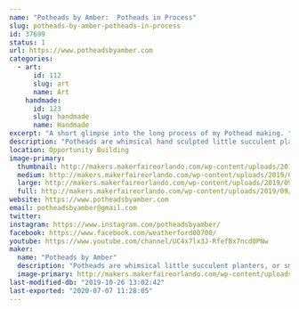 ```yaml
---
name: "Potheads by Amber:  Potheads in Process"
slug: potheads-by-amber-potheads-in-process
id: 37699
status: 1
url: https://www.potheadsbyamber.com
categories:
  - art:
      id: 112
      slug: art
      name: Art
    handmade:
      id: 123
      slug: handmade
      name: Handmade
excerpt: "A short glimpse into the long process of my Pothead making. "
description: "Potheads are whimsical hand sculpted little succulent planters.  I want to take this opportunity to show people how they are made. Not with the intention of recreating the subject, but as a way to satisfy curiosity and get excited about clay.  My idea is to set up a small ceramic studio where I will be working on my potheads.  I will show my different techniques for sculpting, my tools and the different phases of the pothead production.  I will have an area where I will work in wet clay, sculpting the potheads and area for painting potheads in the second and third phase.    A few finished Potheads will be on display.  Nothing will be for sale at this time."
location: Opportunity Building
image-primary:
  thumbnail: http://makers.makerfaireorlando.com/wp-content/uploads/2019/09/AOTLNlI7RWiNE4lesNm6iQ-1-150x150.jpg
  medium: http://makers.makerfaireorlando.com/wp-content/uploads/2019/09/AOTLNlI7RWiNE4lesNm6iQ-1-225x300.jpg
  large: http://makers.makerfaireorlando.com/wp-content/uploads/2019/09/AOTLNlI7RWiNE4lesNm6iQ-1-768x1024.jpg
  full: http://makers.makerfaireorlando.com/wp-content/uploads/2019/09/AOTLNlI7RWiNE4lesNm6iQ-1.jpg
website: https://www.potheadsbyamber.com
email: potheadsbyamber@gmail.com
twitter: 
instagram: https://www.instagram.com/potheadsbyamber/
facebook: https://www.facebook.com/weatherford00700/
youtube: https://www.youtube.com/channel/UC4x7lx3J-RfefBx7ncd0PNw
maker:
  name: "Potheads by Amber"
  description: "Potheads are whimsical little succulent planters, or small sculptures with a function.  They are hand sculpted from clay, handprinted with a color clay, black washed and fired three times.  All made by Amber, a self taught sculptor who started out teaching kids and beginning adults ceramics in Chicago Illinois.  "
  image-primary: http://makers.makerfaireorlando.com/wp-content/uploads/2019/09/IMG_3343-1024x1024.jpg
last-modified-db: "2019-10-26 13:02:42"
last-exported: "2020-07-07 11:28:05"
---
```

